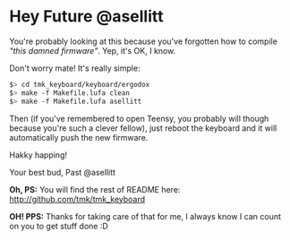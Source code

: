 Hey Future @asellitt
================================

You're probably looking at this because you've forgotten how to compile *"this damned firmware"*. Yep, it's OK, I know.

Don't worry mate! It's really simple:

```bash
$> cd tmk_keyboard/keyboard/ergodox
$> make -f Makefile.lufa clean
$> make -f Makefile.lufa asellitt
```

Then (if you've remembered to open Teensy, you probably will though because you're such a clever fellow), just reboot the keyboard and it will automatically push the new firmware.

Hakky happing!

Your best bud, 
Past @asellitt

**Oh, PS:** You will find the rest of README here: <http://github.com/tmk/tmk_keyboard>

**OH! PPS:** Thanks for taking care of that for me, I always know I can count on you to get stuff done :D

